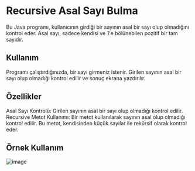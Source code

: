# Recursive Asal Sayı Bulma

Bu Java programı, kullanıcının girdiği bir sayının asal bir sayı olup olmadığını kontrol eder. Asal sayı, sadece kendisi ve 1'e bölünebilen pozitif bir tam sayıdır.

## Kullanım

Programı çalıştırdığınızda, bir sayı girmeniz istenir.
Girilen sayının asal bir sayı olup olmadığı kontrol edilir ve sonuç ekrana yazdırılır.

## Özellikler

Asal Sayı Kontrolü: Girilen sayının asal bir sayı olup olmadığı kontrol edilir.
Recursive Metot Kullanımı: Bir metot kullanılarak sayının asal olup olmadığı kontrol edilir. Bu metot, kendisinden küçük sayılar ile rekürsif olarak kontrol eder.

## Örnek Kullanım

![image](https://github.com/esmanur-karatas/javaAlgorithmExamples/assets/83882274/ce1790d7-84f7-4075-90a4-e1ae00a1a7f4)
